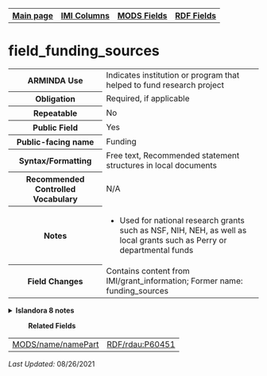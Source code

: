 <!DOCTYPE html>
<html>

<body>
<table style="width:100%">
  <tr>
    <th><a href="index.md">Main page</a></th>
	<th><a href="IMI.md">IMI Columns</a></th>
    <th><a href="MODS.md">MODS Fields</a></th>
    <th><a href="RDF.md">RDF Fields</a></th>
  </tr>
</table>

<h1>field_funding_sources</h1>
<table>
<tr>
	<th>ARMINDA Use</th>
	<td>Indicates institution or program that helped to fund research project</td>
</tr>
<tr>
	<th>Obligation</th>
	<td>Required, if applicable</td>
</tr>
<tr>
	<th>Repeatable</th>
	<td>No</td>
</tr>
<tr>
	<th>Public Field</th>
	<td>Yes</td>
</tr>
<tr>
	<th>Public-facing name</th>
	<td>Funding</td>
</tr>
<tr>
	<th>Syntax/Formatting</th>
	<td>Free text, Recommended statement structures in local documents</td>
</tr>
<tr>
	<th>Recommended Controlled Vocabulary</th>
	<td>N/A</td>
</tr>
<tr>
	<th>Notes</th>
	<td>
		<ul>
			<li>Used for national research grants such as NSF, NIH, NEH, as well as local grants such as Perry or departmental funds</li>
		</ul>
	</td>
</tr>
<tr>
	<th>Field Changes</th>
	<td>Contains content from IMI/grant_information; Former name: funding_sources</td>
</tr>
</table>
<details>
		<summary><b>Islandora 8 notes</b></summary>
			<table>
				<tr>
					<th><i>Note</i>
					<th><i>Type of field</i>
					<th><i>Max Length/Repeatability</i>
					<th><i>Type of Item Reference/Vocabulary</i>
				</tr>
				<tr>
					<td>Custom Field</td>
					<td>text (long, formatted)</td>
					<td>Limited (1)</td>
					<td>N/A</td>
				</tr>
			</table>
</details>
<dl>
	<dd><b>Related Fields</b></dd>
		<table>
				<td><a href="mods.name.md">MODS/name/namePart</a></td>
				<td><a href="rdf.rdau.p60451.md">RDF/rdau:P60451</a></td>
		</table>
</dl>
<p><i>Last Updated: </i>08/26/2021</p>
</body>
</html>